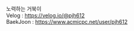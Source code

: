 노력하는 거북이 <br>
Velog : https://velog.io/@pjh612 <br>
BaekJoon : https://www.acmicpc.net/user/pjh612
<!---
pjh612/pjh612 is a ✨ special ✨ repository because its `README.md` (this file) appears on your GitHub profile.
You can click the Preview link to take a look at your changes.
--->
